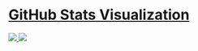 # [GitHub Stats Visualization](https://github.com/jstrieb/github-stats)

<!--
https://github.community/t/support-theme-context-for-images-in-light-vs-dark-mode/147981/84
-->
<a href="https://github.com/rinfy/github-stats">
<img src="https://github.com/rinfy/github-stats/blob/master/generated/overview.svg#gh-dark-mode-only" />
<img src="https://github.com/rinfy/github-stats/blob/master/generated/languages.svg#gh-dark-mode-only" />




   

